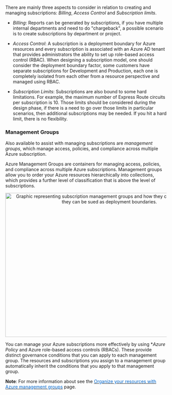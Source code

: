 


There are mainly three aspects to consider in relation to creating and managing subscriptions: *Billing*, *Access Control* and *Subscription limits*.

- *Billing*: Reports can be generated by subscriptions, if you have multiple internal departments and need to do "chargeback", a possible scenario is to create subscriptions by department or project.

- *Access Control*: A subscription is a deployment boundary for Azure resources and every subscription is associated with an Azure AD tenant that provides administrators the ability to set up role-based access control (RBAC). When designing a subscription model, one should consider the deployment boundary factor, some customers have separate subscriptions for Development and Production, each one is completely isolated from each other from a resource perspective and managed using RBAC.


- *Subscription Limits*: Subscriptions are also bound to some hard limitations. For example, the maximum number of Express Route circuits per subscription is 10. Those limits should be considered during the design phase, if there is a need to go over those limits in particular scenarios, then additional subscriptions may be needed. If you hit a hard limit, there is no flexibility.

### Management Groups
Also available to assist with managing subscriptions are *management groups*, which manage access, policies, and compliance across multiple Azure subscription.

Azure Management Groups are containers for managing access, policies, and compliance across multiple Azure subscriptions. Management groups allow you to order your Azure resources hierarchically into collections, which provides a further level of classification that is above the level of subscriptions.

<p style="text-align:center;"><img src="../Linked_Image_Files/subscriptions1.png" width="650" height="450" alt="Graphic representing subscription management groups and how they can be structured so they can be sued as deployment boundaries."></p>

You can manage your Azure subscriptions more effectively by using **Azure Policy* and Azure role-based access controls (RBACs). These provide distinct governance conditions that you can apply to each management group. The resources and subscriptions you assign to a management group automatically inherit the conditions that you apply to that management group.



**Note**: For more information about see the <a href="https://docs.microsoft.com/en-us/azure/governance/management-groups/" target="_blank"><span style="color: #0066cc;" color="#0066cc">Organize your resources with Azure management groups</span></a> page.
